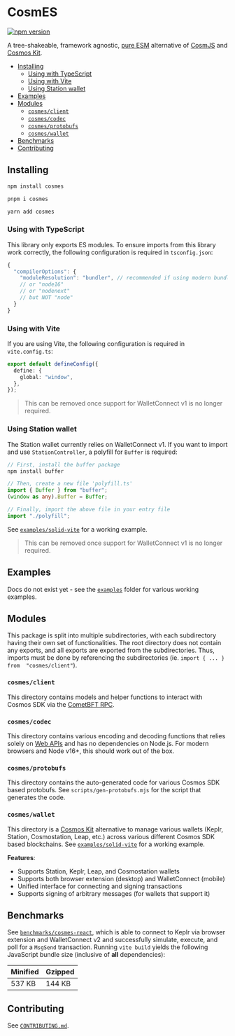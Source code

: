 <!-- omit in toc -->
# CosmES

[![npm version](https://badge.fury.io/js/cosmes.svg)](https://www.npmjs.com/package/cosmes)

A tree-shakeable, framework agnostic, [pure ESM](https://gist.github.com/sindresorhus/a39789f98801d908bbc7ff3ecc99d99c) alternative of [CosmJS](https://github.com/cosmos/cosmjs) and [Cosmos Kit](https://cosmoskit.com).

- [Installing](#installing)
  - [Using with TypeScript](#using-with-typescript)
  - [Using with Vite](#using-with-vite)
  - [Using Station wallet](#using-station-wallet)
- [Examples](#examples)
- [Modules](#modules)
  - [`cosmes/client`](#cosmesclient)
  - [`cosmes/codec`](#cosmescodec)
  - [`cosmes/protobufs`](#cosmesprotobufs)
  - [`cosmes/wallet`](#cosmeswallet)
- [Benchmarks](#benchmarks)
- [Contributing](#contributing)

## Installing

```sh
npm install cosmes

pnpm i cosmes

yarn add cosmes
```

### Using with TypeScript

This library only exports ES modules. To ensure imports from this library work correctly, the following configuration is required in `tsconfig.json`:

```ts
{
  "compilerOptions": {
    "moduleResolution": "bundler", // recommended if using modern bundlers
    // or "node16" 
    // or "nodenext"
    // but NOT "node"
  }
}
```

### Using with Vite

If you are using Vite, the following configuration is required in `vite.config.ts`:

```ts
export default defineConfig({
  define: {
    global: "window",
  },
});
```

> This can be removed once support for WalletConnect v1 is no longer required.

### Using Station wallet

The Station wallet currently relies on WalletConnect v1. If you want to import and use `StationController`, a polyfill for `Buffer` is required:

```ts
// First, install the buffer package
npm install buffer

// Then, create a new file 'polyfill.ts'
import { Buffer } from "buffer";
(window as any).Buffer = Buffer;

// Finally, import the above file in your entry file
import "./polyfill";
```

See [`examples/solid-vite`](./examples/solid-vite) for a working example.

> This can be removed once support for WalletConnect v1 is no longer required.

## Examples

Docs do not exist yet - see the [`examples`](./examples) folder for various working examples.

## Modules

This package is split into multiple subdirectories, with each subdirectory having their own set of functionalities. The root directory does not contain any exports, and all exports are exported from the subdirectories. Thus, imports must be done by referencing the subdirectories (ie. `import { ... } from  "cosmes/client"`).

### `cosmes/client`

This directory contains models and helper functions to interact with Cosmos SDK via the [CometBFT RPC](https://docs.cosmos.network/v0.50/core/grpc_rest#cometbft-rpc).

### `cosmes/codec`

This directory contains various encoding and decoding functions that relies solely on [Web APIs](https://developer.mozilla.org/en-US/docs/Web/API) and has no dependencies on Node.js. For modern browsers and Node v16+, this should work out of the box.

### `cosmes/protobufs`

This directory contains the auto-generated code for various Cosmos SDK based protobufs. See `scripts/gen-protobufs.mjs` for the script that generates the code.

### `cosmes/wallet`

This directory is a [Cosmos Kit](https://cosmoskit.com) alternative to manage various wallets (Keplr, Station, Cosmostation, Leap, etc.) across various different Cosmos SDK based blockchains. See [`examples/solid-vite`](./examples/solid-vite) for a working example.

**Features**:

- Supports Station, Keplr, Leap, and Cosmostation wallets
- Supports both browser extension (desktop) and WalletConnect (mobile)
- Unified interface for connecting and signing transactions
- Supports signing of arbitrary messages (for wallets that support it)

## Benchmarks

See [`benchmarks/cosmes-react`](./benchmarks/cosmes-react), which is able to connect to Keplr via browser extension and WalletConnect v2 and successfully simulate, execute, and poll for a `MsgSend` transaction. Running `vite build` yields the following JavaScript bundle size (inclusive of **all** dependencies):

| Minified | Gzipped |
| -------- | ------- |
| 537 KB   | 144 KB  |

## Contributing

See [`CONTRIBUTING.md`](./CONTRIBUTING.md).
